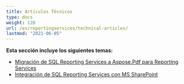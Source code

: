 ```yaml
---
title: Artículos Técnicos
type: docs
weight: 120
url: /es/reportingservices/technical-articles/
lastmod: "2021-06-05"
---
```


**Esta sección incluye los siguientes temas:**
- [Migración de SQL Reporting Services a Aspose.Pdf para Reporting Services](/pdf/es/reportingservices/migration-from-sql-reporting-services-to-aspose-pdf-for-reporting-services/)
- [Integración de SQL Reporting Services con MS SharePoint](/pdf/es/reportingservices/sql-reporting-services-integration-with-ms-sharepoint/)